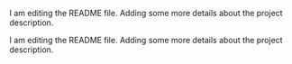 I am editing the README file. Adding some more details about the project description.


I am editing the README file. Adding some more details about the project description.
